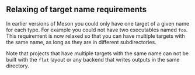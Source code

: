 ## Relaxing of target name requirements

In earlier versions of Meson you could only have one target of a given name for each type.
For example you could not have two executables named `foo`. This requirement is now
relaxed so that you can have multiple targets with the same name, as long as they are in
different subdirectories.

Note that projects that have multiple targets with the same name can not be built with
the `flat` layout or any backend that writes outputs in the same directory.
